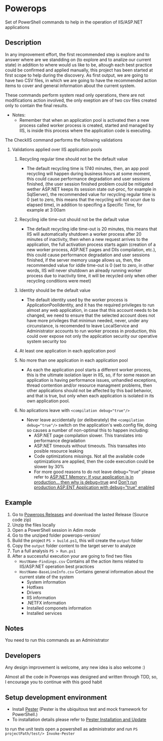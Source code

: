 # Powerops
Set of PowerShell commands to help in the operation of IIS/ASP.NET applications

Description
-------
In any improvement effort, the first recommended step is explore and to answer where are we standding on (to explore and to analize our current state) in addition to where would us like to be, altough each best practice could be confirmed and applied manually, this project has been started at first scope to help during the discovery. As first output, we are going to have two CSV files, in which we are going to have the recommended action items to cover and general information about the current system. 

These commands perform system read only operations, there are not modifications action involved, the only exeption are of two csv files created only to contain the final results.

* Notes:
    * Remember that when an application pool is activated then a new process called worker process is created, started and managed by IIS, is inside this process where the application code is executing.

The CheckIIS command performs the following validations

1. Validations applied over IIS application pools
    1. Recycling regular time should not be the default value
        * The default recycling time is 1740 minutes, then, an app pool recycling will happen during business hours at some moment, this could cause performance degradation and user sessions finished, (the user session finished problem could be mitigated wether ASP.NET keeps its session state out-proc, for example in SqlServer), the recommended value for recycling regular time is 0 (set to zero, this means that the recycling will not ocurr due to elapsed time), in addition to specifing a Specific Time, for example at 3:00am

    2. Recycling idle time-out should not be the default value 
        * The default recycling idle time-out is 20 minutes, this means that IIS will automatically shutdown a worker process after 20 minutes of inactivity, then when a new request arrives to the application, the full activation process starts again (creation of a new worker process, ASP.NET pages and Dlls compilation, etc.), this could cause performance degradation and user sessions finished, if the server memory usage allows us, then, the recommended value for iddle time-out is 0 (set to zero, in other words, IIS will never shutdown an already running worker process due to inactivity time, it will be recycled only when other recycling conditions were meet)

    3. Identity should be the default value
        * The default identity used by the worker process is ApplicationPoolIdentity, and it has the required privileges to run almost any web application, in case that this account needs to be changed, we need to ensure that the selected account does not have more privileges that minimun needed, never, under any circunstance, is recomended to leave LocalService and Administrator accounts to run worker process in production, this could over expose not only the application security our operative system security too

    4. At least one application in each application pool
    5. No more than one application in each application pool
        * As each the application pool starts a different worker process, this is the ultimate isolation layer in IIS, so, if for some reason an application is having performance issues, unhandled exceptions, thread contention and/or resource managment problems, then other applications should not be affected by this bad behavior, and that is true, but only when each application is isolated in its own application pool.

    6. No aplications leave with `<compilation debug="true"/>`
        * Never leave accidentally (or deliberately) the `<compilation debug="true"/>` switch on the application's web.config file, doing so causes a number of non-optimal this to happen including:
            * ASP.NET page compilation slower. This translates into performance degradation
            * ASP.NET timeouts without timeouts. This transaltes into posible resource leaking
            * Code optimizations missings. Not all the available code optimizations are applied, then the code execution could be slower by 30%
            * For more good reasons to do not leave debug="true" please refer to [ASP.NET Memory: If your application is in production… then why is debug=true](https://blogs.msdn.microsoft.com/tess/2006/04/12/asp-net-memory-if-your-application-is-in-production-then-why-is-debugtrue/) and [Don't run production ASP.ENT Application with debug="true" enabled](https://weblogs.asp.net/scottgu/442448)

Example
-------
1. Go to [Powerops Releases](https://github.com/gioRodriguez/powerops/releases) and download the lasted Release (Source code zip)
2. Unzip the files locally
3. Open a PowerShell session in Adim mode
4. Go to the unziped folder powerops-version/
5. Build the project `PS > build.ps1`, this will create the `output` folder
6. Copy the `output` folder content to the target server to analyze
7. Tun a full analysis `PS > Run.ps1`
8. After a successful execution your are going to find two files
    * `HostName-Findings.csv` Contains all the action items related to IIS/ASP.NET operation best practices
    * `HostName-BaseLineInfo.csv` Contains general information about the current state of the system
        * System information
        * Hotfixes
        * Drivers
        * IIS information
        * .NETFX information
        * Installed componets information
        * Installed services

Notes
-------
You need to run this commands as an Administrator

Developers
-------
Any design improvement is welcome, any new idea is also welcome :)

Almost all the code in Powerops was designed and written through TDD, so, I encourage you to continue with this good habit

Setup development environment
-------

* Install [Pester](https://github.com/pester/Pester) (Pester is the ubiquitous test and mock framework for PowerShell.)
* To installation details please refer to [Pester Installation and Update](https://github.com/pester/Pester/wiki/Installation-and-Update)

to run the unit tests open a powershell as administrator and run `PS projectPath/test/> Invoke-Pester`